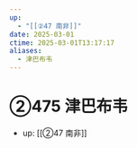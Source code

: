 ```yaml
---
up:
  - "[[②47 南非]]"
date: 2025-03-01
ctime: 2025-03-01T13:17:17
aliases:
  - 津巴布韦
---
```


# ②475 津巴布韦

- up: [[②47 南非]]
